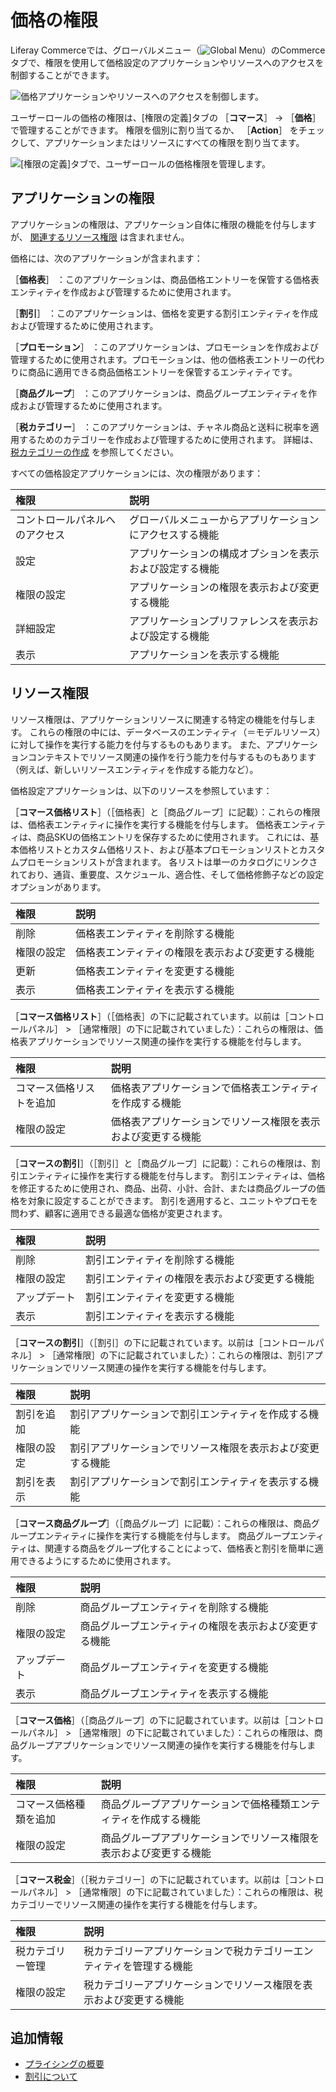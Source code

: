 # 価格の権限

Liferay Commerceでは、グローバルメニュー（![Global Menu](../../images/icon-applications-menu.png)）のCommerceタブで、権限を使用して価格設定のアプリケーションやリソースへのアクセスを制御することができます。

![価格アプリケーションやリソースへのアクセスを制御します。](./pricing-permissions/images/01.png)

ユーザーロールの価格の権限は、[権限の定義]タブの ［**コマース**］ &rarr; ［**価格**］ で管理することができます。 権限を個別に割り当てるか、 ［**Action**］ をチェックして、アプリケーションまたはリソースにすべての権限を割り当てます。

![ [権限の定義]タブで、ユーザーロールの価格権限を管理します。](./pricing-permissions/images/02.png)

<a name="application-permissions" />

## アプリケーションの権限

アプリケーションの権限は、アプリケーション自体に権限の機能を付与しますが、 [関連するリソース権限](#resource-permissions) は含まれません。

価格には、次のアプリケーションが含まれます：

［**価格表**］ ：このアプリケーションは、商品価格エントリーを保管する価格表エンティティを作成および管理するために使用されます。

［**割引**］ ：このアプリケーションは、価格を変更する割引エンティティを作成および管理するために使用されます。

［**プロモーション**］ ：このアプリケーションは、プロモーションを作成および管理するために使用されます。プロモーションは、他の価格表エントリーの代わりに商品に適用できる商品価格エントリーを保管するエンティティです。

［**商品グループ**］ ：このアプリケーションは、商品グループエンティティを作成および管理するために使用されます。

［**税カテゴリー**］ ：このアプリケーションは、チャネル商品と送料に税率を適用するためのカテゴリーを作成および管理するために使用されます。 詳細は、 [税カテゴリーの作成](../../pricing/configuring-taxes/creating-tax-categories.md) を参照してください。

すべての価格設定アプリケーションには、次の権限があります：

| 権限              | 説明                           |
| :--- | :--- |
| コントロールパネルへのアクセス | グローバルメニューからアプリケーションにアクセスする機能 |
| 設定              | アプリケーションの構成オプションを表示および設定する機能 |
| 権限の設定           | アプリケーションの権限を表示および変更する機能      |
| 詳細設定            | アプリケーションプリファレンスを表示および設定する機能  |
| 表示              | アプリケーションを表示する機能              |

<a name="resource-permissions" />

## リソース権限

リソース権限は、アプリケーションリソースに関連する特定の機能を付与します。 これらの権限の中には、データベースのエンティティ（＝モデルリソース）に対して操作を実行する能力を付与するものもあります。 また、アプリケーションコンテキストでリソース関連の操作を行う能力を付与するものもあります（例えば、新しいリソースエンティティを作成する能力など）。

価格設定アプリケーションは、以下のリソースを参照しています：

［**コマース価格リスト**］（［価格表］と［商品グループ］に記載）：これらの権限は、価格表エンティティに操作を実行する機能を付与します。 価格表エンティティは、商品SKUの価格エントリを保存するために使用されます。 これには、基本価格リストとカスタム価格リスト、および基本プロモーションリストとカスタムプロモーションリストが含まれます。 各リストは単一のカタログにリンクされており、通貨、重要度、スケジュール、適合性、そして価格修飾子などの設定オプションがあります。

| 権限    | 説明                       |
| :--- | :--- |
| 削除    | 価格表エンティティを削除する機能         |
| 権限の設定 | 価格表エンティティの権限を表示および変更する機能 |
| 更新    | 価格表エンティティを変更する機能         |
| 表示    | 価格表エンティティを表示する機能         |

［**コマース価格リスト**］（［価格表］の下に記載されています。以前は［コントロールパネル］ > ［通常権限］の下に記載されていました）：これらの権限は、価格表アプリケーションでリソース関連の操作を実行する機能を付与します。

| 権限           | 説明                             |
| :--- | :--- |
| コマース価格リストを追加 | 価格表アプリケーションで価格表エンティティを作成する機能   |
| 権限の設定        | 価格表アプリケーションでリソース権限を表示および変更する機能 |

［**コマースの割引**］（［割引］と［商品グループ］に記載）：これらの権限は、割引エンティティに操作を実行する機能を付与します。 割引エンティティは、価格を修正するために使用され、商品、出荷、小計、合計、または商品グループの価格を対象に設定することができます。 割引を適用すると、ユニットやプロモを問わず、顧客に適用できる最適な価格が変更されます。

| 権限     | 説明                      |
| :--- | :--- |
| 削除     | 割引エンティティを削除する機能         |
| 権限の設定  | 割引エンティティの権限を表示および変更する機能 |
| アップデート | 割引エンティティを変更する機能         |
| 表示     | 割引エンティティを表示する機能         |

［**コマースの割引**］（［割引］の下に記載されています。以前は［コントロールパネル］ > ［通常権限］の下に記載されていました）：これらの権限は、割引アプリケーションでリソース関連の操作を実行する機能を付与します。

| 権限    | 説明                            |
| :--- | :--- |
| 割引を追加 | 割引アプリケーションで割引エンティティを作成する機能    |
| 権限の設定 | 割引アプリケーションでリソース権限を表示および変更する機能 |
| 割引を表示 | 割引アプリケーションで割引エンティティを表示する機能    |

［**コマース商品グループ**］（［商品グループ］に記載）：これらの権限は、商品グループエンティティに操作を実行する機能を付与します。 商品グループエンティティは、関連する商品をグループ化することによって、価格表と割引を簡単に適用できるようにするために使用されます。

| 権限     | 説明                          |
| :--- | :--- |
| 削除     | 商品グループエンティティを削除する機能         |
| 権限の設定  | 商品グループエンティティの権限を表示および変更する機能 |
| アップデート | 商品グループエンティティを変更する機能         |
| 表示     | 商品グループエンティティを表示する機能         |

［**コマース価格**］（［商品グループ］の下に記載されています。以前は［コントロールパネル］ > ［通常権限］の下に記載されていました）：これらの権限は、商品グループアプリケーションでリソース関連の操作を実行する機能を付与します。

| 権限          | 説明                                |
| :--- | :--- |
| コマース価格種類を追加 | 商品グループアプリケーションで価格種類エンティティを作成する機能  |
| 権限の設定       | 商品グループアプリケーションでリソース権限を表示および変更する機能 |

［**コマース税金**］（［税カテゴリー］の下に記載されています。以前は［コントロールパネル］ > ［通常権限］の下に記載されていました）：これらの権限は、税カテゴリーでリソース関連の操作を実行する機能を付与します。

| 権限       | 説明                                 |
| :--- | :--- |
| 税カテゴリー管理 | 税カテゴリーアプリケーションで税カテゴリーエンティティを管理する機能 |
| 権限の設定    | 税カテゴリーアプリケーションでリソース権限を表示および変更する機能  |

<a name="additional-information" />

## 追加情報

* [プライシングの概要](../../pricing/introduction-to-pricing.md)
* [割引について](../../pricing/promoting-products/introduction-to-discounts.md)
